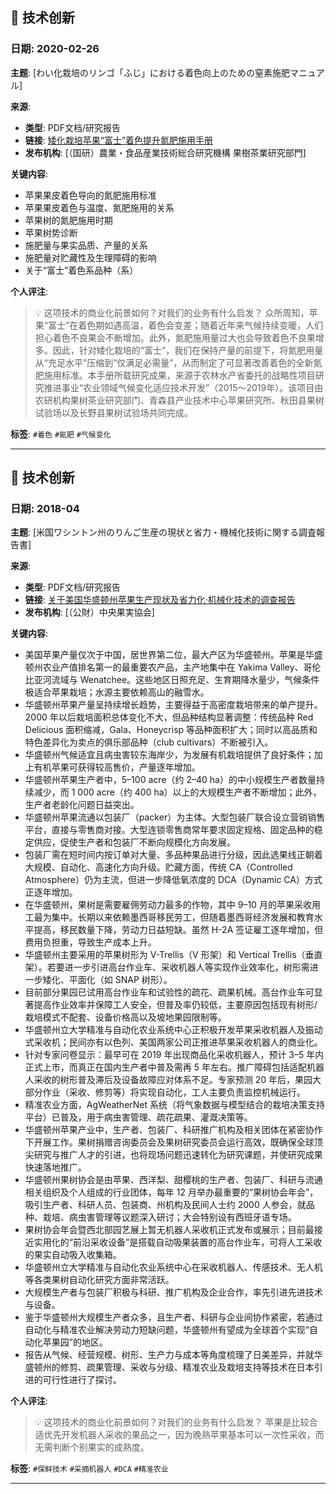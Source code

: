## 🔬 技术创新

### 日期: 2020-02-26
**主题**: [わい化栽培のリンゴ「ふじ」における着色向上のための窒素施肥マニュアル]

**来源**: 
- **类型**: PDF文档/研究报告
- **链接**: [矮化栽培苹果“富士”着色提升氮肥施用手册](https://www.naro.go.jp/publicity_report/publication/pamphlet/tech-pamph/134298.html)
- **发布机构**: [（国研）農業・食品産業技術総合研究機構 果樹茶業研究部門]

**关键内容**:
- 苹果果皮着色导向的氮肥施用标准
- 苹果果皮着色与温度、氮肥施用的关系
- 苹果树的氮肥施用时期
- 苹果树势诊断
- 施肥量与果实品质、产量的关系
- 施肥量对贮藏性及生理障碍的影响
- 关于“富士”着色系品种（系）

**个人评注**:
> 💡 这项技术的商业化前景如何？对我们的业务有什么启发？
> 众所周知，苹果“富士”在着色期如遇高温，着色会变差；随着近年来气候持续变暖，人们担心着色不良果会不断增加。此外，氮肥施用量过大也会导致着色不良果增多。因此，针对矮化栽培的“富士”，我们在保持产量的前提下，将氮肥用量从“充足水平”压缩到“仅满足必需量”，从而制定了可显著改善着色的全新氮肥施用标准。本手册所载研究成果，来源于农林水产省委托的战略性项目研究推进事业“农业领域气候变化适应技术开发”（2015～2019年）。该项目由农研机构果树茶业研究部门、青森县产业技术中心苹果研究所、秋田县果树试验场以及长野县果树试验场共同完成。

**标签**: `#着色` `#氮肥` `#气候变化`

---

## 🔬 技术创新

### 日期: 2018-04
**主题**: [米国ワシントン州のりんご生産の現状と省力・機械化技術に関する調査報告書]

**来源**: 
- **类型**: PDF文档/研究报告
- **链接**: [关于美国华盛顿州苹果生产现状及省力化·机械化技术的调查报告](https://www.japanfruit.jp/Portals/0/resources/JFF/kaigai/jyoho/jyoho-pdf/KKNJ_140.pdf)
- **发布机构**: [（公財）中央果実協会]

**关键内容**:
- 美国苹果产量仅次于中国，居世界第二位，最大产区为华盛顿州。苹果是华盛顿州农业产值排名第一的最重要农产品，主产地集中在 Yakima Valley、哥伦比亚河流域与 Wenatchee。这些地区日照充足、生育期降水量少，气候条件极适合苹果栽培；水源主要依赖高山的融雪水。
- 华盛顿州苹果产量呈持续增长趋势，主要得益于高密度栽培带来的单产提升。2000 年以后栽培面积总体变化不大，但品种结构显著调整：传统品种 Red Delicious 面积缩减，Gala、Honeycrisp 等品种面积扩大；同时以高品质和特色差异化为卖点的俱乐部品种（club cultivars）不断被引入。
- 华盛顿州气候适宜且病虫害较东海岸少，为发展有机栽培提供了良好条件；加上有机苹果可获得较高售价，产量逐年增加。
- 华盛顿州苹果生产者中，5–100 acre（约 2–40 ha）的中小规模生产者数量持续减少，而 1 000 acre（约 400 ha）以上的大规模生产者不断增加；此外，生产者老龄化问题日益突出。
- 华盛顿州苹果流通以包装厂（packer）为主体。大型包装厂联合设立营销销售平台，直接与零售商对接。大型连锁零售商常年要求固定规格、固定品种的稳定供应，促使生产者和包装厂不断向规模化方向发展。
- 包装厂需在短时间内按订单对大量、多品种果品进行分级，因此选果线正朝着大规模、自动化、高速化方向升级。贮藏方面，传统 CA（Controlled Atmosphere）仍为主流，但进一步降低氧浓度的 DCA（Dynamic CA）方式正逐年增加。
- 在华盛顿州，果树是需要雇佣劳动力最多的作物，其中 9–10 月的苹果采收用工最为集中。长期以来依赖墨西哥移民劳工，但随着墨西哥经济发展和教育水平提高，移民数量下降，劳动力日益短缺。虽然 H-2A 签证雇工逐年增加，但费用负担重，导致生产成本上升。
- 华盛顿州主要采用的苹果树形为 V-Trellis（V 形架）和 Vertical Trellis（垂直架）。若要进一步引进高台作业车、采收机器人等实现作业效率化，树形需进一步矮化、平面化（如 SNAP 树形）。
- 目前部分果园已试用高台作业车和试验性的疏花、疏果机械。高台作业车可显著提高作业效率并保障工人安全，但普及率仍较低，主要原因包括现有树形/栽培模式不配套、设备价格高以及坡地果园限制等。
- 华盛顿州立大学精准与自动化农业系统中心正积极开发苹果采收机器人及振动式采收机；民间亦有以色列、美国两家公司正推进苹果采收机器人的商业化。
- 针对专家问卷显示：最早可在 2019 年出现商品化采收机器人，预计 3–5 年内正式上市，而真正在国内生产者中普及需再 5 年左右。推广障碍包括适配机器人采收的树形普及滞后及设备故障应对体系不足。专家预测 20 年后，果园大部分作业（采收、修剪等）将实现自动化，工人主要负责监控机械运行。
- 精准农业方面，AgWeatherNet 系统（将气象数据与模型结合的栽培决策支持平台）已普及，用于病虫害管理、疏花疏果、灌溉决策等。
- 华盛顿州苹果产业中，生产者、包装厂、科研推广机构及相关团体在紧密协作下开展工作。果树捐赠咨询委员会及果树研究委员会运行高效，既确保全球顶尖研究与推广人才的引进，也将现场问题迅速转化为研究课题，并使研究成果快速落地推广。
- 华盛顿州果树协会是由苹果、西洋梨、甜樱桃的生产者、包装厂、科研与流通相关组织及个人组成的行业团体，每年 12 月举办最重要的“果树协会年会”，吸引生产者、科研人员、包装商、州机构及民间人士约 2000 人参会，就品种、栽培、病虫害管理等议题深入研讨；大会特别设有西班牙语专场。
- 果树协会年会暨西北部园艺展上暂无机器人采收机正式发布或展示；目前最接近实用化的“前沿采收设备”是搭载自动吸果装置的高台作业车，可将人工采收的果实自动吸入收集箱。
- 华盛顿州立大学精准与自动化农业系统中心在采收机器人、传感技术、无人机等各类果树自动化研究方面非常活跃。
- 大规模生产者与包装厂积极与科研、推广机构及企业合作，率先引进先进技术与设备。
- 鉴于华盛顿州大规模生产者众多，且生产者、科研与企业间协作紧密，若通过自动化与精准农业解决劳动力短缺问题，华盛顿州有望成为全球首个实现“自动化苹果园”的地区。
- 报告从气候、经营规模、树形、生产力与成本等角度梳理了日美差异，并就华盛顿州的修剪、疏果管理、采收与分级、精准农业及栽培支持等技术在日本引进的可行性进行了探讨。

**个人评注**:
> 💡 这项技术的商业化前景如何？对我们的业务有什么启发？
> 苹果是比较合适优先开发机器人采收的果品之一，因为晚熟苹果基本可以一次性采收，而无需判断个别果实的成熟度。

**标签**: `#保鲜技术` `#采摘机器人` `#DCA` `#精准农业`

---
